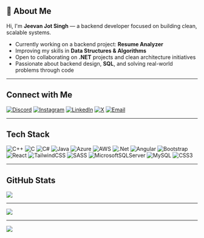 ## 👋 About Me

Hi, I'm **Jeevan Jot Singh** — a backend developer focused on building clean, scalable systems.

-  Currently working on a backend project: **Resume Analyzer**
-  Improving my skills in **Data Structures & Algorithms**
-  Open to collaborating on **.NET** projects and clean architecture initiatives
-  Passionate about backend design, **SQL**, and solving real-world problems through code


---

## Connect with Me

[![Discord](https://img.shields.io/badge/Discord-%237289DA.svg?logo=discord&logoColor=white)](https://discord.gg/jeevannn)
[![Instagram](https://img.shields.io/badge/Instagram-%23E4405F.svg?logo=Instagram&logoColor=white)](https://instagram.com/jeevan0.1_)
[![LinkedIn](https://img.shields.io/badge/LinkedIn-%230077B5.svg?logo=linkedin&logoColor=white)](https://www.linkedin.com/in/jeevan-jotsingh/)
[![X](https://img.shields.io/badge/X-black.svg?logo=X&logoColor=white)](https://x.com/jeevanjot001)
[![Email](https://img.shields.io/badge/Email-D14836?logo=gmail&logoColor=white)](mailto:jeevanjotsingh0168@gmail.com)

---

##  Tech Stack

![C++](https://img.shields.io/badge/c++-%2300599C.svg?style=plastic&logo=c%2B%2B&logoColor=white)
![C](https://img.shields.io/badge/c-%2300599C.svg?style=plastic&logo=c&logoColor=white)
![C#](https://img.shields.io/badge/c%23-%23239120.svg?style=plastic&logo=csharp&logoColor=white)
![Java](https://img.shields.io/badge/java-%23ED8B00.svg?style=plastic&logo=openjdk&logoColor=white)
![Azure](https://img.shields.io/badge/azure-%230072C6.svg?style=plastic&logo=microsoftazure&logoColor=white)
![AWS](https://img.shields.io/badge/AWS-%23FF9900.svg?style=plastic&logo=amazon-aws&logoColor=white)
![.Net](https://img.shields.io/badge/.NET-5C2D91?style=plastic&logo=.net&logoColor=white)
![Angular](https://img.shields.io/badge/angular-%23DD0031.svg?style=plastic&logo=angular&logoColor=white)
![Bootstrap](https://img.shields.io/badge/bootstrap-%238511FA.svg?style=plastic&logo=bootstrap&logoColor=white)
![React](https://img.shields.io/badge/react-%2320232a.svg?style=plastic&logo=react&logoColor=%2361DAFB)
![TailwindCSS](https://img.shields.io/badge/tailwindcss-%2338B2AC.svg?style=plastic&logo=tailwind-css&logoColor=white)
![SASS](https://img.shields.io/badge/SASS-hotpink.svg?style=plastic&logo=SASS&logoColor=white)
![MicrosoftSQLServer](https://img.shields.io/badge/Microsoft%20SQL%20Server-CC2927?style=plastic&logo=microsoft%20sql%20server&logoColor=white)
![MySQL](https://img.shields.io/badge/mysql-4479A1.svg?style=plastic&logo=mysql&logoColor=white)
![CSS3](https://img.shields.io/badge/css3-%231572B6.svg?style=plastic&logo=css3&logoColor=white)

---

##  GitHub Stats

![](https://nirzak-streak-stats.vercel.app/?user=jeevanjs01&theme=radical&hide_border=true&v=20250708)  

---

[![](https://visitcount.itsvg.in/api?id=jeevanjs01&icon=0&color=0)](https://visitcount.itsvg.in)


---
[![](https://visitcount.itsvg.in/api?id=jeevanjs01&icon=0&color=0)](https://visitcount.itsvg.in)

 
<!-- Proudly created with GPRM ( https://gprm.itsvg.in ) -->
